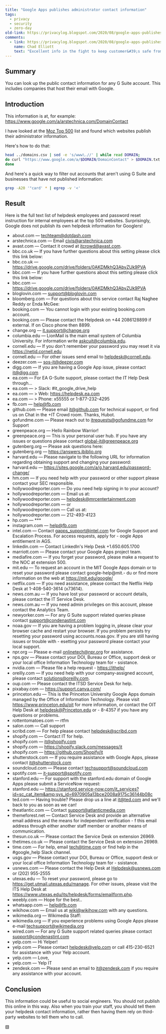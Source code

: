 ```yaml
---
title: "Google Apps publishes administrator contact information"
tags: 
  - privacy
  - security
  - zero-day	
old-link: https://privacylog.blogspot.com/2020/08/google-apps-publishes-administrator.html
comments:
  - link: https://privacylog.blogspot.com/2020/08/google-apps-publishes-administrator.html#comment-8432039822837375362
    name: Chad Elliott
    text: "Excellent info in the fight to keep customer&#39;s safe from hackers. Have you reached out to any of the above companies to share your findings and how it could negatively affect them?"
---
```


## Summary

You can look up the public contact information for any G Suite  account. This includes companies that host their email with Google.

## Introduction

This information is at, for example: <https://www.google.com/a/arstechnica.com/DomainContact>

I have looked at the [Moz Top 500](https://moz.com/top500) list and found which websites publish their administrator information.

Here's how to do that:

```sh
head ../domains.csv | sed -e 's/www\.//' | while read DOMAIN;
do curl "https://www.google.com/a/$DOMAIN/DomainContact" > $DOMAIN.txt
done
```

And here's a quick way to filter out accounts that aren't using G Suite and businesses that have not published information:

```sh
grep -A20 '"card' * | egrep -v '<'
```

## Result

Here is the full text list of helpdesk employees and password reset  instruction for internal employees at the top 500 websites.  Surprisingly, Google does not publish its own helpdesk information for  Googlers!

- about.com — <techteam@dotdash.com>
- arstechnica.com — Email <civis@arstechnica.com>
- avast.com — Contact it crowd at <itcrowd@avast.com>.
- bbc.co.uk — If you have further questions about this setting please click this link&nbsp;below:
- bbc.co.uk — <https://drive.google.com/drive/folders/0AKDMkhQ3AbyZUk9PVA>
- bbc.com — If you have further questions about this setting please click this link&nbsp;below:
- bbc.com — <https://drive.google.com/drive/folders/0AKDMkhQ3AbyZUk9PVA>
- bloglovin.com — <support@bloglovin.com>
- bloomberg.com — For questions about this service contact Raj Naghee Reddy or Enda McGee:
- booking.com — You cannot login with your existing booking.com account.
- booking.com — Please contact the Helpdesk on +44 2086128899 if external.  If on Cisco phone then 8899.
- change.org — <it.support@change.org>
- columbia.edu — LionMail is the main email system of Columbia University. For information write <askcuit@columbia.edu>.
- cornell.edu — If you don&#39;t remember your password you may reset it via <https://netid.cornell.edu>
- cornell.edu — For other issues send email to <helpdesk@cornell.edu>.
- deezer.com — <sos-it@deezer.com>
- digg.com — If you are having a Google App issue, please contact <it@digg.com>
- ea.com — For EA G-Suite support, please contact the IT Help Desk through...
- ea.com — &gt; Slack: #it_google_drive_help
- ea.com — &gt; Web: <https://helpdesk.ea.com>
- ea.com — &gt; Phone: x55555 or 1-877-232-4295
- fb.com — <help@fb.com>
- github.com — Please email  <it@github.com>  for technical support, or find us on Chat in the +IT Crowd room. Thanks, Hubot.
- gofundme.com — Please reach out to <itrequests@gofundme.com> for Support
- greenpeace.org — Hello Rainbow Warrior!
- greenpeace.org — This is your personal user hub. If you have any issues or questions please contact <global-it@greenpeace.org>
- gutenberg.org — Please ask questions here:
- gutenberg.org — <https://answers.ibiblio.org>
- harvard.edu — Please navigate to the following URL for information regarding obtaining support and changing your password:
- harvard.edu — <https://sites.google.com/a/g.harvard.edu/password-change/>
- hm.com — If you need help with your password or other support please contact your SEC responsible.
- hollywoodreporter.com — Do you need help signing in to your account?
- hollywoodreporter.com — Email us at:
- hollywoodreporter.com — <helpdesk@mrcentertainment.com>
- hollywoodreporter.com — or
- hollywoodreporter.com — Call us at:
- hollywoodreporter.com — 212-493-4123
- hp.com — ***
- instagram.com — <help@fb.com>
- intel.com — Contact <gapps_support@intel.com> for Google Support and Escalation  Process. For access requests, apply for - oogle Apps entitlement in AGS.
- linkedin.com — Contact LinkedIn&#39;s Help Desk +1.650.605.1700
- marriott.com — Please contact your Google Apps project team.
- mediafire.com — If you forget your password, please make a request to the NOC at extension 500.
- mit.edu — To request an account in the MIT Google Apps domain or to reset your  password please contact  google-help@mit.- du  or find more information on the web at  <https://mit.edu/google/>
- netflix.com — If you need assistance, please contact the Netflix Help Desk at 1-408-540-3614 (x73614).
- news.com.au — If you have lost your password or account details, please contact the IT Service Desk.
- news.com.au — If you need admin privileges on this account, please contact the Analytics Team.
- newyorker.com — For any G Suite support related queries please contact <support@condenastint.com>
- noaa.gov — If you are having a problem logging in, please clear your browser  cache and restart your browser.  If you problem persists try resetting  your password using accounts.noaa.gov.  If you are still having issues  or trouble with - esetting your password please contact your local  support.
- npr.org — Please e-mail <onlinetech@npr.org> for assistance.
- nps.gov — Please contact your DOI, Bureau or Office, support desk or your local office Information Technology team for - ssistance.
- nvidia.com — Please file a help request - <https://ithelp/>
- oreilly.com — If you need help with your company-assigned account, please contact <solutions@oreilly.com>.
- oup.com — Please contact the ITSD Service Desk for help.
- pixabay.com — <https://support.canva.com/>
- princeton.edu — This is the Princeton University Google Apps domain managed by the  Office of Information Technology.  Please visit  <https://www.princeton.edu/oit> for more information, or contact the OIT  Help Desk at <helpdesk@Princeton.edu> or - 8-4357 if you have any questions or problems.  
- rottentomatoes.com — rtfm
- salon.com — Call support
- scribd.com — For help please contact <helpdesk@scribd.com>
- shopify.com — Contact IT for help.
- shopify.com — <it@shopify.com>
- shopify.com — <https://shopify.slack.com/messages/it>
- shopify.com — <https://github.com/Shopify/it>
- shutterstock.com — If you require assistance with Google Apps, please contact <it@shutterstock.com>
- soundcloud.com — Please contact <techsupport@soundcloud.com>
- spotify.com — <it-support@spotify.com>
- stanford.edu — For support with the stanford.edu domain of Google Apps please submit a ServiceNow request:  
- stanford.edu — <https://stanford.service-now.com/it_services?id=sc_cat_item&amp;sys_id=6970905a13bce2008a9175c36144b08c>
- ted.com — Having trouble?  Please drop us a line at <it@ted.com> and we&#39;ll back to you as soon as we can!
- theatlantic.com — Contact <support@atlanticmedia.com>
- themeforest.net — Contact Service Desk and provide an alternative email address and the means for independent verification - f this email address through either another staff member or another means of communication.
- thesun.co.uk — Please contact the Service Desk on extension 26969.
- thetimes.co.uk — Please contact the Service Desk on extension 26969.
- time.com — For help, email <tech@time.com> or find help in the #google_help Slack channel.
- usgs.gov — Please contact your DOI, Bureau or Office, support desk or your local office Information Technology team for - ssistance.
- usnews.com — Please contact the Help Desk at <Helpdesk@usnews.com> or (202) 955-2555
- utexas.edu — To reset your password, please go to  <https://get.utmail.utexas.edu/manage>. For other issues,  please visit the ITS Help Desk at  <https://www.utexas.edu/its/helpdesk/forms/emailform.php>.
- weebly.com — Hope for the best..
- whatsapp.com — <help@fb.com>
- wikihow.com — Email us at <wiki@wikihow.com> with any questions.
- wikimedia.org — Wikimedia Staff:
- wikimedia.org — If you experience problems using Google Apps please e-mail <techsupport@wikimedia.org>
- wired.com — For any G Suite support related queries please contact <support@condenastint.com>
- yelp.com — Hi Yelper!
- yelp.com — Please contact <helpdesk@yelp.com> or call 415-230-6521 for assistance with your Yelp account.
- yelp.com — Love,
- yelp.com — Yelp IT
- zendesk.com — Please send an email to <it@zendesk.com> if you require any assistance with your account.

## Conclusion

This information could be useful to social engineers. You should  not publish this online in this way. Also when you train your staff, you should tell them your helpdesk contact information, rather then having  them rely on third-party websites to tell them who to call.

▧
